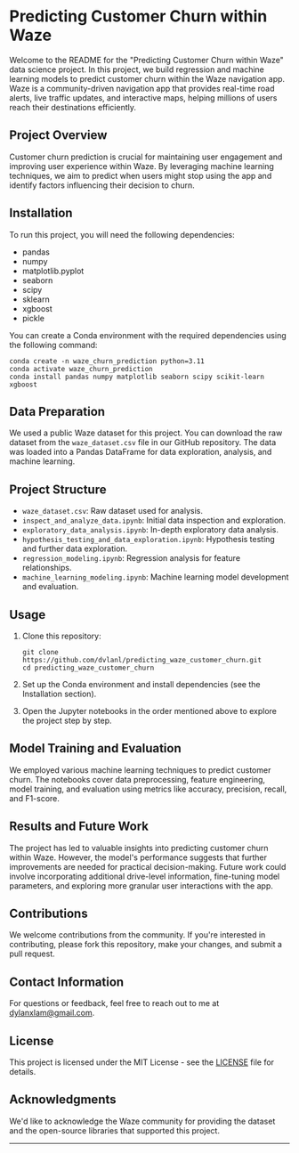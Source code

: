 # Predicting Customer Churn within Waze

Welcome to the README for the "Predicting Customer Churn within Waze" data science project. In this project, we build regression and machine learning models to predict customer churn within the Waze navigation app. Waze is a community-driven navigation app that provides real-time road alerts, live traffic updates, and interactive maps, helping millions of users reach their destinations efficiently.

## Project Overview

Customer churn prediction is crucial for maintaining user engagement and improving user experience within Waze. By leveraging machine learning techniques, we aim to predict when users might stop using the app and identify factors influencing their decision to churn.

## Installation

To run this project, you will need the following dependencies:

- pandas
- numpy
- matplotlib.pyplot
- seaborn
- scipy
- sklearn
- xgboost
- pickle

You can create a Conda environment with the required dependencies using the following command:

```
conda create -n waze_churn_prediction python=3.11
conda activate waze_churn_prediction
conda install pandas numpy matplotlib seaborn scipy scikit-learn xgboost
```

## Data Preparation

We used a public Waze dataset for this project. You can download the raw dataset from the `waze_dataset.csv` file in our GitHub repository. The data was loaded into a Pandas DataFrame for data exploration, analysis, and machine learning.

## Project Structure

- `waze_dataset.csv`: Raw dataset used for analysis.
- `inspect_and_analyze_data.ipynb`: Initial data inspection and exploration.
- `exploratory_data_analysis.ipynb`: In-depth exploratory data analysis.
- `hypothesis_testing_and_data_exploration.ipynb`: Hypothesis testing and further data exploration.
- `regression_modeling.ipynb`: Regression analysis for feature relationships.
- `machine_learning_modeling.ipynb`: Machine learning model development and evaluation.

## Usage

1. Clone this repository:
   ```
   git clone https://github.com/dvlanl/predicting_waze_customer_churn.git
   cd predicting_waze_customer_churn
   ```

2. Set up the Conda environment and install dependencies (see the Installation section).

3. Open the Jupyter notebooks in the order mentioned above to explore the project step by step.

## Model Training and Evaluation

We employed various machine learning techniques to predict customer churn. The notebooks cover data preprocessing, feature engineering, model training, and evaluation using metrics like accuracy, precision, recall, and F1-score.

## Results and Future Work

The project has led to valuable insights into predicting customer churn within Waze. However, the model's performance suggests that further improvements are needed for practical decision-making. Future work could involve incorporating additional drive-level information, fine-tuning model parameters, and exploring more granular user interactions with the app.

## Contributions

We welcome contributions from the community. If you're interested in contributing, please fork this repository, make your changes, and submit a pull request.

## Contact Information

For questions or feedback, feel free to reach out to me at dylanxlam@gmail.com.

## License

This project is licensed under the MIT License - see the [LICENSE](LICENSE) file for details.

## Acknowledgments

We'd like to acknowledge the Waze community for providing the dataset and the open-source libraries that supported this project.

---
